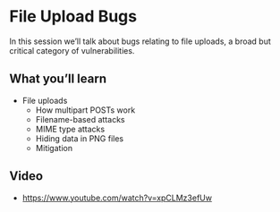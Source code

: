 # File Upload Bugs

In this session we’ll talk about bugs relating to file uploads, a broad but critical category of vulnerabilities.

## What you’ll learn

  * File uploads 
    * How multipart POSTs work
    * Filename-based attacks
    * MIME type attacks
    * Hiding data in PNG files
    * Mitigation



## Video
 
* https://www.youtube.com/watch?v=xpCLMz3efUw
